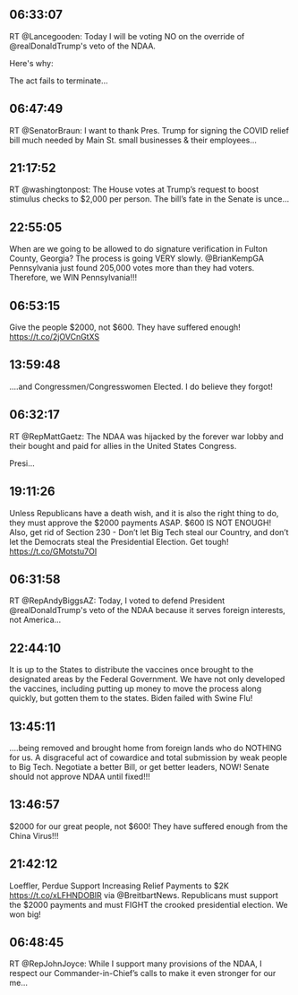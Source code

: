 ## 06:33:07
RT @Lancegooden: Today I will be voting NO on the override of @realDonaldTrump's veto of the NDAA.

Here's why:

The act fails to terminate…
## 06:47:49
RT @SenatorBraun: I want to thank Pres. Trump for signing the COVID relief bill much needed by Main St. small businesses &amp; their employees…
## 21:17:52
RT @washingtonpost: The House votes at Trump’s request to boost stimulus checks to $2,000 per person. The bill’s fate in the Senate is unce…
## 22:55:05
When are we going to be allowed to do signature verification in Fulton County, Georgia? The process is going VERY slowly. @BrianKempGA Pennsylvania just found 205,000 votes more than they had voters. Therefore, we WIN Pennsylvania!!!
## 06:53:15
Give the people $2000, not $600. They have suffered enough! https://t.co/2jOVCnGtXS
## 13:59:48
....and Congressmen/Congresswomen Elected. I do believe they forgot!
## 06:32:17
RT @RepMattGaetz: The NDAA was hijacked by the forever war lobby and their bought and paid for allies in the United States Congress.

Presi…
## 19:11:26
Unless Republicans have a death wish, and it is also the right thing to do, they must approve the $2000 payments ASAP. $600 IS NOT ENOUGH! Also, get rid of Section 230 - Don’t let Big Tech steal our Country, and don’t let the Democrats steal the Presidential Election. Get tough! https://t.co/GMotstu7OI
## 06:31:58
RT @RepAndyBiggsAZ: Today, I voted to defend President @realDonaldTrump's veto of the NDAA because it serves foreign interests, not America…
## 22:44:10
It is up to the States to distribute the vaccines once brought to the designated areas by the Federal Government. We have not only developed the vaccines, including putting up money to move the process along quickly, but gotten them to the states. Biden failed with Swine Flu!
## 13:45:11
....being removed and brought home from foreign lands who do NOTHING for us. A disgraceful act of cowardice and total submission by weak people to Big Tech. Negotiate a better Bill, or get better leaders, NOW! Senate should not approve NDAA until fixed!!!
## 13:46:57
$2000 for our great people, not $600! They have suffered enough from the China Virus!!!
## 21:42:12
Loeffler, Perdue Support Increasing Relief Payments to $2K https://t.co/xLFHNDOBIR via @BreitbartNews. Republicans must support the $2000 payments and must FIGHT the crooked presidential election. We won big!
## 06:48:45
RT @RepJohnJoyce: While I support many provisions of the NDAA, I respect our Commander-in-Chief’s calls to make it even stronger for our me…
